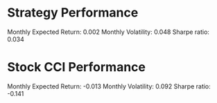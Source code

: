 # Strategy Performance
Monthly Expected Return: 0.002
Monthly Volatility: 0.048
Sharpe ratio: 0.034
# Stock CCI Performance
Monthly Expected Return: -0.013
Monthly Volatility: 0.092
Sharpe ratio: -0.141
